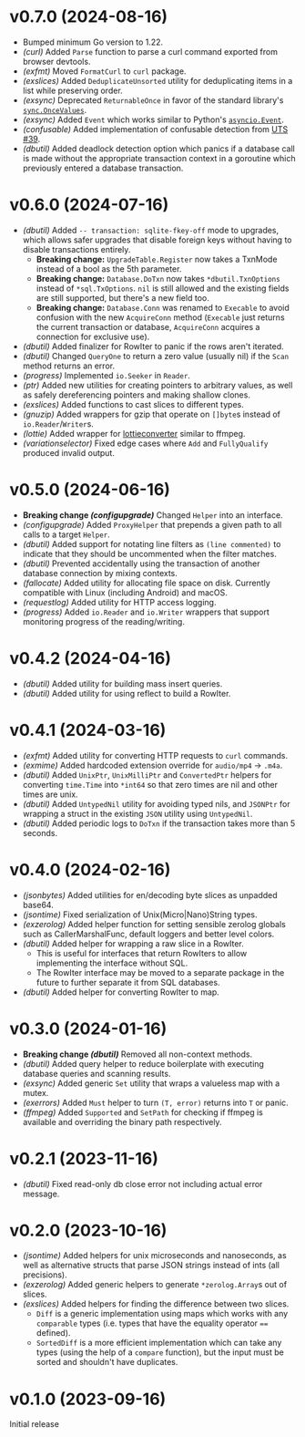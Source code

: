 # v0.7.0 (2024-08-16)

* Bumped minimum Go version to 1.22.
* *(curl)* Added `Parse` function to parse a curl command exported from browser
  devtools.
* *(exfmt)* Moved `FormatCurl` to `curl` package.
* *(exslices)* Added `DeduplicateUnsorted` utility for deduplicating items in a
  list while preserving order.
* *(exsync)* Deprecated `ReturnableOnce` in favor of the standard library's
  [`sync.OnceValues`].
* *(exsync)* Added `Event` which works similar to Python's [`asyncio.Event`].
* *(confusable)* Added implementation of confusable detection from [UTS #39].
* *(dbutil)* Added deadlock detection option which panics if a database call is
  made without the appropriate transaction context in a goroutine which
  previously entered a database transaction.

[UTS #39]: https://www.unicode.org/reports/tr39/#Confusable_Detection
[`sync.OnceValues`]: https://pkg.go.dev/sync#OnceValues
[`asyncio.Event`]: https://docs.python.org/3/library/asyncio-sync.html#asyncio.Event

# v0.6.0 (2024-07-16)

* *(dbutil)* Added `-- transaction: sqlite-fkey-off` mode to upgrades, which
  allows safer upgrades that disable foreign keys without having to disable
  transactions entirely.
  * **Breaking change:** `UpgradeTable.Register` now takes a TxnMode instead
    of a bool as the 5th parameter.
  * **Breaking change:** `Database.DoTxn` now takes `*dbutil.TxnOptions`
    instead of `*sql.TxOptions`. `nil` is still allowed and the existing fields
    are still supported, but there's a new field too.
  * **Breaking change:** `Database.Conn` was renamed to `Execable` to avoid
    confusion with the new `AcquireConn` method (`Execable` just returns the
    current transaction or database, `AcquireConn` acquires a connection for
    exclusive use).
* *(dbutil)* Added finalizer for RowIter to panic if the rows aren't iterated.
* *(dbutil)* Changed `QueryOne` to return a zero value (usually nil) if the
  `Scan` method returns an error.
* *(progress)* Implemented `io.Seeker` in `Reader`.
* *(ptr)* Added new utilities for creating pointers to arbitrary values, as
  well as safely dereferencing pointers and making shallow clones.
* *(exslices)* Added functions to cast slices to different types.
* *(gnuzip)* Added wrappers for gzip that operate on `[]byte`s instead of
  `io.Reader`/`Writer`s.
* *(lottie)* Added wrapper for [lottieconverter] similar to ffmpeg.
* *(variationselector)* Fixed edge cases where `Add` and `FullyQualify`
  produced invalid output.

[lottieconverter]: https://github.com/sot-tech/LottieConverter

# v0.5.0 (2024-06-16)

* **Breaking change *(configupgrade)*** Changed `Helper` into an interface.
* *(configupgrade)* Added `ProxyHelper` that prepends a given path to all calls
  to a target `Helper`.
* *(dbutil)* Added support for notating line filters as `(line commented)` to
  indicate that they should be uncommented when the filter matches.
* *(dbutil)* Prevented accidentally using the transaction of another database
  connection by mixing contexts.
* *(fallocate)* Added utility for allocating file space on disk.
  Currently compatible with Linux (including Android) and macOS.
* *(requestlog)* Added utility for HTTP access logging.
* *(progress)* Added `io.Reader` and `io.Writer` wrappers that support
  monitoring progress of the reading/writing.

# v0.4.2 (2024-04-16)

* *(dbutil)* Added utility for building mass insert queries.
* *(dbutil)* Added utility for using reflect to build a RowIter.

# v0.4.1 (2024-03-16)

* *(exfmt)* Added utility for converting HTTP requests to `curl` commands.
* *(exmime)* Added hardcoded extension override for `audio/mp4` -> `.m4a`.
* *(dbutil)* Added `UnixPtr`, `UnixMilliPtr` and `ConvertedPtr` helpers for
  converting `time.Time` into `*int64` so that zero times are nil and other
  times are unix.
* *(dbutil)* Added `UntypedNil` utility for avoiding typed nils, and `JSONPtr`
  for wrapping a struct in the existing `JSON` utility using `UntypedNil`.
* *(dbutil)* Added periodic logs to `DoTxn` if the transaction takes more than
  5 seconds.

# v0.4.0 (2024-02-16)

* *(jsonbytes)* Added utilities for en/decoding byte slices as unpadded base64.
* *(jsontime)* Fixed serialization of Unix(Micro|Nano)String types.
* *(exzerolog)* Added helper function for setting sensible zerolog globals
  such as CallerMarshalFunc, default loggers and better level colors.
* *(dbutil)* Added helper for wrapping a raw slice in a RowIter.
  * This is useful for interfaces that return RowIters to allow implementing
    the interface without SQL.
  * The RowIter interface may be moved to a separate package in the future to
    further separate it from SQL databases.
* *(dbutil)* Added helper for converting RowIter to map.

# v0.3.0 (2024-01-16)

* **Breaking change *(dbutil)*** Removed all non-context methods.
* *(dbutil)* Added query helper to reduce boilerplate with executing database
  queries and scanning results.
* *(exsync)* Added generic `Set` utility that wraps a valueless map with a mutex.
* *(exerrors)* Added `Must` helper to turn `(T, error)` returns into `T` or panic.
* *(ffmpeg)* Added `Supported` and `SetPath` for checking if ffmpeg is available
  and overriding the binary path respectively.

# v0.2.1 (2023-11-16)

* *(dbutil)* Fixed read-only db close error not including actual error message.

# v0.2.0 (2023-10-16)

* *(jsontime)* Added helpers for unix microseconds and nanoseconds, as well as
  alternative structs that parse JSON strings instead of ints (all precisions).
* *(exzerolog)* Added generic helpers to generate `*zerolog.Array`s out of slices.
* *(exslices)* Added helpers for finding the difference between two slices.
  * `Diff` is a generic implementation using maps which works with any
    `comparable` types (i.e. types that have the equality operator `==` defined).
  * `SortedDiff` is a more efficient implementation which can take any types
     (using the help of a `compare` function), but the input must be sorted and
     shouldn't have duplicates.

# v0.1.0 (2023-09-16)

Initial release

